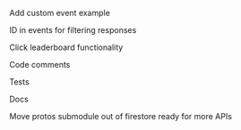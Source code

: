 Add custom event example

ID in events for filtering responses

Click leaderboard functionality

Code comments

Tests

Docs

Move protos submodule out of firestore ready for more APIs